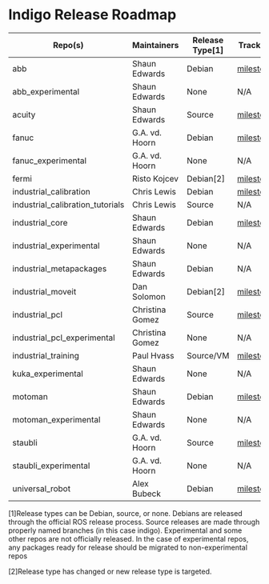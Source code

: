 # Indigo Release Roadmap

| Repo(s)                | Maintainers            | Release Type[1]        | Tracking              |
| ---------------------- | ---------------------- | ---------------------- |---------------------- |
| abb	                   | Shaun Edwards	        | Debian                 | [milestone](https://github.com/ros-industrial/abb/milestones/indigo)
| abb_experimental	     | Shaun Edwards	        | None                   | N/A
| acuity                 | Shaun Edwards          | Source                 | [milestone](https://github.com/ros-industrial/acuity/milestones/indigo)
| fanuc	                 | G.A. vd. Hoorn         | Debian                 | [milestone](https://github.com/ros-industrial/fanuc/milestones/indigo)
| fanuc_experimental	   | G.A. vd. Hoorn 	      | None                   | N/A
| fermi                  | Risto Kojcev           | Debian[2]              | [milestone](https://github.com/ros-industrial-consortium/fermi/milestones/indigo)
| industrial_calibration | Chris Lewis            | Debian                 | [milestone](https://github.com/ros-industrial/industrial_calibration/milestones/Indigo)
| industrial_calibration_tutorials | Chris Lewis  | Source                 | N/A
| industrial_core	       | Shaun Edwards	        | Debian                 | [milestone](https://github.com/ros-industrial/industrial_core/milestones/Indigo%20Release)
| industrial_experimental| Shaun Edwards          | None                   | N/A
| industrial_metapackages| Shaun Edwards          | Debian                 | N/A
| industrial_moveit      | Dan Solomon            | Debian[2]              | [milestone](https://github.com/ros-industrial/industrial_moveit/milestones/indigo)
| industrial_pcl         | Christina Gomez        | Source                 | [milestone](https://github.com/ros-industrial/industrial_pcl/milestones/indigo)
| industrial_pcl_experimental | Christina Gomez   | None                   | N/A
| industrial_training    | Paul Hvass             | Source/VM              | [milestone](https://github.com/ros-industrial/industrial_training/milestones/indigo)
| kuka_experimental      | Shaun Edwards          | None                   | N/A
| motoman	               | Shaun Edwards	        | Debian                 | [milestone](https://github.com/ros-industrial/motoman/milestones/Indigo%20Release)
| motoman_experimental   | Shaun Edwards	        | None                   | N/A
| staubli                | G.A. vd. Hoorn 	      | Source                 | [milestone](https://github.com/ros-industrial/staubli/milestones/indigo)
| staubli_experimental   | G.A. vd. Hoorn 	      | None                   | N/A
| universal_robot        | Alex Bubeck            | Debian                 | [milestone](https://github.com/ros-industrial/universal_robot/milestones/indigo)

 [1]Release types can be Debian, source, or none.  Debians are released through the official ROS release process.  Source releases are made through properly named branches (in this case indigo).  Experimental and some other repos are not officially released.  In the case of experimental repos, any packages ready for release should be migrated to non-experimental repos
 
 [2]Release type has changed or new release type is targeted.
